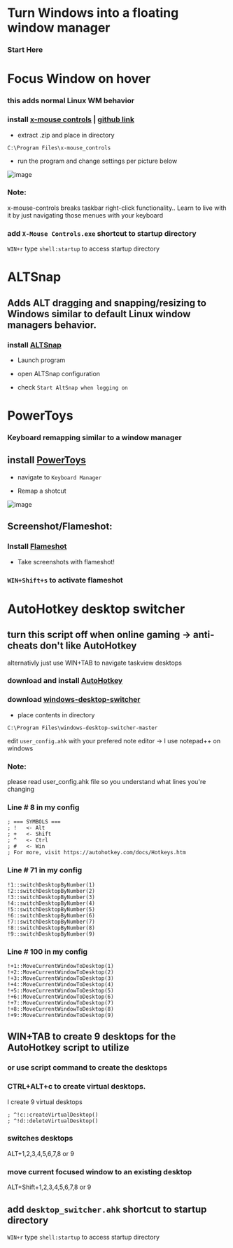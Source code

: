 # Turn Windows into a floating window manager

### Start Here
# Focus Window on hover

### this adds normal Linux WM behavior

### install [x-mouse controls](https://joelpurra.com/projects/X-Mouse_Controls/) | [github link](https://github.com/joelpurra/xmouse-controls)

* extract .zip and place in directory

`C:\Program Files\x-mouse_controls`

* run the program and change settings per picture below

![image](https://i.imgur.com/YCO3aO0.png)

### Note:
x-mouse-controls breaks taskbar right-click functionality.. Learn to live with it by just navigating those menues with your keyboard

### add `X-Mouse Controls.exe` shortcut to startup directory

`WIN+r` type `shell:startup` to access startup directory

# ALTSnap

## Adds ALT dragging and snapping/resizing to Windows similar to default Linux window managers behavior.

### install [ALTSnap](https://github.com/RamonUnch/AltSnap)

* Launch program

* open ALTSnap configuration

* check `Start AltSnap when logging on`

# PowerToys

### Keyboard remapping similar to a window manager

## install [PowerToys](https://github.com/microsoft/PowerToys)

* navigate to `Keyboard Manager`

* Remap a shotcut

![image](https://i.imgur.com/CWKra0b.png)

## Screenshot/Flameshot:
### Install [Flameshot](https://github.com/flameshot-org/flameshot)
* Take screenshots with flameshot!
### `WIN+Shift+s` to activate flameshot

# AutoHotkey desktop switcher

## turn this script off when online gaming -> anti-cheats don't like AutoHotkey

alternativly just use WIN+TAB to navigate taskview desktops

### download and install [AutoHotkey](https://www.autohotkey.com/)

### download [windows-desktop-switcher](https://github.com/pmb6tz/windows-desktop-switcher)

* place contents in directory

`C:\Program Files\windows-desktop-switcher-master`

edit `user_config.ahk` with your prefered note editor -> I use notepad++ on windows

### Note:
please read user_config.ahk file so you understand what lines you're changing

### Line # 8 in my config
```
; === SYMBOLS ===
; !   <- Alt
; +   <- Shift
; ^   <- Ctrl
; #   <- Win
; For more, visit https://autohotkey.com/docs/Hotkeys.htm
```
### Line # 71 in my config
```
!1::switchDesktopByNumber(1)
!2::switchDesktopByNumber(2)
!3::switchDesktopByNumber(3)
!4::switchDesktopByNumber(4)
!5::switchDesktopByNumber(5)
!6::switchDesktopByNumber(6)
!7::switchDesktopByNumber(7)
!8::switchDesktopByNumber(8)
!9::switchDesktopByNumber(9)
```
### Line # 100 in my config
```
!+1::MoveCurrentWindowToDesktop(1)
!+2::MoveCurrentWindowToDesktop(2)
!+3::MoveCurrentWindowToDesktop(3)
!+4::MoveCurrentWindowToDesktop(4)
!+5::MoveCurrentWindowToDesktop(5)
!+6::MoveCurrentWindowToDesktop(6)
!+7::MoveCurrentWindowToDesktop(7)
!+8::MoveCurrentWindowToDesktop(8)
!+9::MoveCurrentWindowToDesktop(9)
```

## WIN+TAB to create 9 desktops for the AutoHotkey script to utilize

### or use script command to create the desktops

### CTRL+ALT+c to create virtual desktops.

I create 9 virtual desktops

```
; ^!c::createVirtualDesktop()
; ^!d::deleteVirtualDesktop()
```

### switches desktops
ALT+1,2,3,4,5,6,7,8 or 9

### move current focused window to an existing desktop
ALT+Shift+1,2,3,4,5,6,7,8 or 9

## add `desktop_switcher.ahk` shortcut to startup directory

`WIN+r` type `shell:startup` to access startup directory
